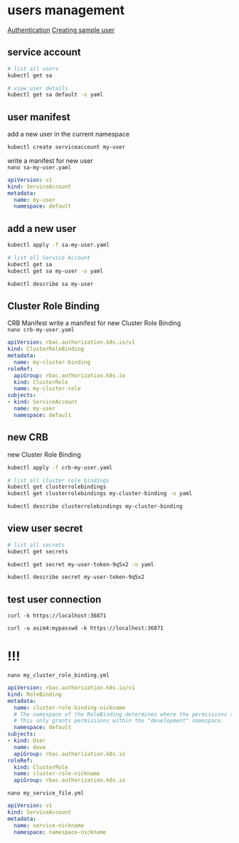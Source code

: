 # users management
[Authentication](https://kubernetes.io/docs/reference/access-authn-authz/authentication/)
[Creating sample user](https://github.com/kubernetes/dashboard/blob/master/docs/user/access-control/creating-sample-user.md)



## service account
```bash
# list all users
kubectl get sa

# view user details
kubectl get sa default -o yaml
```


## user manifest
add a new user in the current namespace    
```bash
kubectl create serviceaccount my-user
```

write a manifest for new user    
`nano sa-my-user.yaml`
```yaml
apiVersion: v1
kind: ServiceAccount
metadata:
  name: my-user
  namespace: default
```


## add a new user
```bash
kubectl apply -f sa-my-user.yaml

# list all Service Account
kubectl get sa
kubectl get sa my-user -o yaml

kubectl describe sa my-user
```


## Cluster Role Binding
CRB Manifest
write a manifest for new Cluster Role Binding    
`nano crb-my-user.yaml`
```yaml
apiVersion: rbac.authorization.k8s.io/v1
kind: ClusterRoleBinding
metadata:
  name: my-cluster-binding
roleRef:
  apiGroup: rbac.authorization.k8s.io
  kind: ClusterRole
  name: my-cluster-role
subjects:
- kind: ServiceAccount
  name: my-user
  namespace: default
```


## new CRB
new Cluster Role Binding
```bash
kubectl apply -f crb-my-user.yaml

# list all cluster role bindings
kubectl get clusterrolebindings
kubectl get clusterrolebindings my-cluster-binding -o yaml

kubectl describe clusterrolebindings my-cluster-binding
```



## view user secret
```bash
# list all secrets
kubectl get secrets

kubectl get secret my-user-token-9q5x2 -o yaml

kubectl describe secret my-user-token-9q5x2
```


## test user connection
```
curl -k https://localhost:36871

curl -u asim4:mypasswd -k https://localhost:36871
```


# !!!
`nano my_cluster_role_binding.yml`
```yaml
apiVersion: rbac.authorization.k8s.io/v1
kind: RoleBinding
metadata:
  name: cluster-role-binding-nickname
  # The namespace of the RoleBinding determines where the permissions are granted.
  # This only grants permissions within the "development" namespace.
  namespace: default
subjects:
- kind: User
  name: dave
  apiGroup: rbac.authorization.k8s.io
roleRef:
  kind: ClusterRole
  name: cluster-role-nickname
  apiGroup: rbac.authorization.k8s.io
```



`nano my_service_file.yml`
```yaml
apiVersion: v1
kind: ServiceAccount
metadata:
  name: service-nickname
  namespace: namespace-nickname
```
